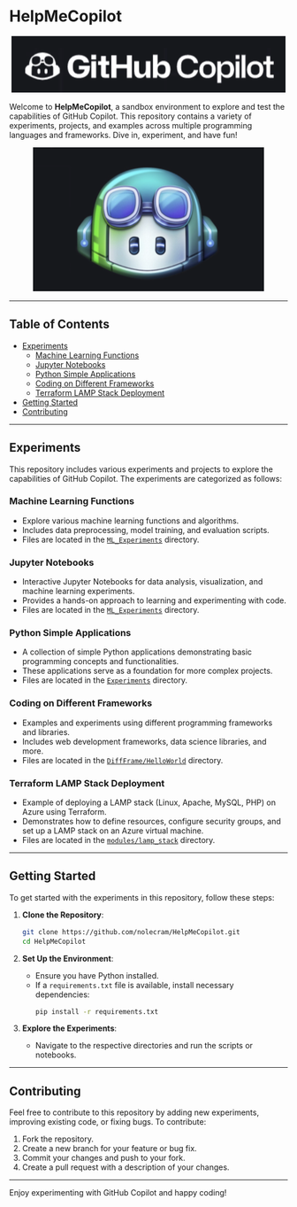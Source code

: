 # HelpMeCopilot

<p align="center">
    <img src="assets/images/1.png" alt="HelpMeCopilot Image 1" />
</p>

Welcome to **HelpMeCopilot**, a sandbox environment to explore and test the capabilities of GitHub Copilot. This repository contains a variety of experiments, projects, and examples across multiple programming languages and frameworks. Dive in, experiment, and have fun!

<p align="center">
    <img src="assets/images/2.png" alt="HelpMeCopilot Image 2" />
</p>

---

## Table of Contents

- [Experiments](#experiments)
  - [Machine Learning Functions](#machine-learning-functions)
  - [Jupyter Notebooks](#jupyter-notebooks)
  - [Python Simple Applications](#python-simple-applications)
  - [Coding on Different Frameworks](#coding-on-different-frameworks)
  - [Terraform LAMP Stack Deployment](#terraform-lamp-stack-deployment)
- [Getting Started](#getting-started)
- [Contributing](#contributing)

---

## Experiments

This repository includes various experiments and projects to explore the capabilities of GitHub Copilot. The experiments are categorized as follows:

### Machine Learning Functions
- Explore various machine learning functions and algorithms.
- Includes data preprocessing, model training, and evaluation scripts.
- Files are located in the [`ML_Experiments`](src/ML_Experiments/) directory.

### Jupyter Notebooks
- Interactive Jupyter Notebooks for data analysis, visualization, and machine learning experiments.
- Provides a hands-on approach to learning and experimenting with code.
- Files are located in the [`ML_Experiments`](src/ML_Experiments/) directory.

### Python Simple Applications
- A collection of simple Python applications demonstrating basic programming concepts and functionalities.
- These applications serve as a foundation for more complex projects.
- Files are located in the [`Experiments`](src/Experiments/) directory.

### Coding on Different Frameworks
- Examples and experiments using different programming frameworks and libraries.
- Includes web development frameworks, data science libraries, and more.
- Files are located in the [`DiffFrame/HelloWorld`](src/DiffFrame/HelloWorld/) directory.

### Terraform LAMP Stack Deployment
- Example of deploying a LAMP stack (Linux, Apache, MySQL, PHP) on Azure using Terraform.
- Demonstrates how to define resources, configure security groups, and set up a LAMP stack on an Azure virtual machine.
- Files are located in the [`modules/lamp_stack`](src/modules/lamp_stack/) directory.

---

## Getting Started

To get started with the experiments in this repository, follow these steps:

1. **Clone the Repository**:
    ```sh
    git clone https://github.com/nolecram/HelpMeCopilot.git
    cd HelpMeCopilot
    ```

2. **Set Up the Environment**:
    - Ensure you have Python installed.
    - If a `requirements.txt` file is available, install necessary dependencies:
      ```sh
      pip install -r requirements.txt
      ```

3. **Explore the Experiments**:
    - Navigate to the respective directories and run the scripts or notebooks.

---

## Contributing

Feel free to contribute to this repository by adding new experiments, improving existing code, or fixing bugs. To contribute:

1. Fork the repository.
2. Create a new branch for your feature or bug fix.
3. Commit your changes and push to your fork.
4. Create a pull request with a description of your changes.

---

Enjoy experimenting with GitHub Copilot and happy coding!
